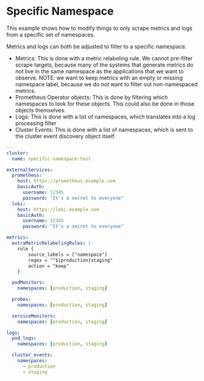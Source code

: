 # Specific Namespace

This example shows how to modify things to only scrape metrics and logs from a specific set of namespaces.

Metrics and logs can both be adjusted to filter to a specific namespace.

-   Metrics: This is done with a metric relabeling rule. We cannot pre-filter scrape targets, because many of the systems that generate metrics do not live in the same namespace as the applications that we want to observe. NOTE: we want to keep metrics with an empty or missing namespace label, because we do not want to filter out non-namespaced metrics.
-   Prometheus Operator objects: This is done by filtering which namespaces to look for these objects. This could also be done in those objects themselves.
-   Logs: This is done with a list of namespaces, which translates into a log processing filter
-   Cluster Events: This is done with a list of namespaces, which is sent to the cluster event discovery object itself.

<!-- values file start -->
```yaml
---
cluster:
  name: specific-namespace-test

externalServices:
  prometheus:
    host: https://prometheus.example.com
    basicAuth:
      username: 12345
      password: "It's a secret to everyone"
  loki:
    host: https://loki.example.com
    basicAuth:
      username: 12345
      password: "It's a secret to everyone"

metrics:
  extraMetricRelabelingRules: |-
    rule {
        source_labels = ["namespace"]
        regex = "^$|production|staging"
        action = "keep"
    }

  podMonitors:
    namespaces: [production, staging]

  probes:
    namespaces: [production, staging]

  serviceMonitors:
    namespaces: [production, staging]

logs:
  pod_logs:
    namespaces: [production, staging]

  cluster_events:
    namespaces:
      - production
      - staging
```
<!-- values file end -->
